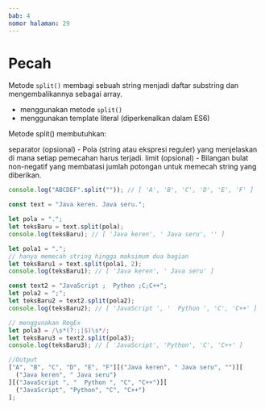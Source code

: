 ```yaml
---
bab: 4
nomor halaman: 29
---
```


# Pecah

Metode `split()` membagi sebuah string menjadi daftar substring dan mengembalikannya sebagai array.

- menggunakan metode `split()`
- menggunakan template literal (diperkenalkan dalam ES6)

Metode split() membutuhkan:

separator (opsional) - Pola (string atau ekspresi reguler) yang menjelaskan di mana setiap pemecahan harus terjadi.
limit (opsional) - Bilangan bulat non-negatif yang membatasi jumlah potongan untuk memecah string yang diberikan.

```javascript
console.log("ABCDEF".split("")); // [ 'A', 'B', 'C', 'D', 'E', 'F' ]

const text = "Java keren. Java seru.";

let pola = ".";
let teksBaru = text.split(pola);
console.log(teksBaru); // [ 'Java keren', ' Java seru', '' ]

let pola1 = ".";
// hanya memecah string hingga maksimum dua bagian
let teksBaru1 = text.split(pola1, 2);
console.log(teksBaru1); // [ 'Java keren', ' Java seru' ]

const text2 = "JavaScript ;  Python ;C;C++";
let pola2 = ";";
let teksBaru2 = text2.split(pola2);
console.log(teksBaru2); // [ 'JavaScript ', '  Python ', 'C', 'C++' ]

// menggunakan RegEx
let pola3 = /\s*(?:;|$)\s*/;
let teksBaru3 = text2.split(pola3);
console.log(teksBaru3); // [ 'JavaScript', 'Python', 'C', 'C++' ]

//Output
["A", "B", "C", "D", "E", "F"][("Java keren", " Java seru", "")][
  ("Java keren", " Java seru")
][("JavaScript ", "  Python ", "C", "C++")][
  ("JavaScript", "Python", "C", "C++")
];
```
